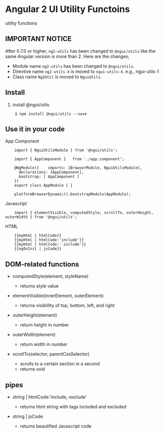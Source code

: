 # Angular 2 UI Utility Functoins

utility functions

## IMPORTANT NOTICE

After 0.7.0 or higher, `ng2-utils` has been changed to `@ngui/utils` 
like the same Angular version is more than 2. Here are the changes;

* Module name `ng2-utils` has been changed to `@ngui/utils`.
* Direvtive name `ng2-utils-X` is moved to `ngui-utils-X`. e.g., ngui-utils-1  
* Class name `Ng2Util` is moved to `NguiUtils`.

## Install

1. install @ngui/utils

        $ npm install @ngui/utils --save

## Use it in your code

App Component

        import { NguiUtilsModule } from '@ngui/utils';

        import { AppComponent }   from './app.component';

        @NgModule({    imports: [BrowserModule, NguiUtilsModule],
          declarations: [AppComponent],
          bootstrap: [ AppComponent ]
        })
        export class AppModule { }

        platformBrowserDynamic().bootstrapModule(AppModule);

Javascript

        import { elementVisible, computedStyle, scrollTo, outerHeight, outerWidth } from '@ngui/utils';
        
HTML

        {{myHtml | htmlCode}}
        {{myHtml | htmlCode:'include'}}
        {{myHtml | htmlCode:'-include'}}
        {{ngOnInit | jsCode}}
        
## DOM-related functions

  * computedStyle(element, styleName)
    * returns style value
      
  * elementVisible(innerElement, outerElement)
    * returns visiblility of top, bottom, left, and right 
      
  * outerHeight(element)
    * return height in number
      
  * outerWidth(element)
    * return width in number
      
  * scrollTo(selector, parentCssSelector)
  
    * scrolls to a certain section in a second
    * returns void

## pipes

  * string | htmlCode:'include,-exclude'
    * returns html string with tags included and excluded 
    
  * string | jsCode
    * returns beautified Javascript code
  


